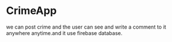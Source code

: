 # CrimeApp
we can post crime and the user can see and write a comment to it anywhere anytime.and it use firebase database.

